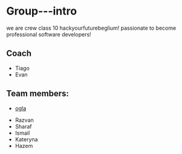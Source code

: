 # Group---intro
we are crew class 10  hackyourfuturebeglium! 
passionate to become professional software developers!

## Coach
* Tiago
* Evan

## Team members:

- [ogla](ogla.md)
* Razvan
* Sharaf
* Ismail
* Kateryna
* Hazem

